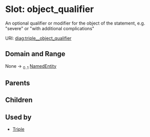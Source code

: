
# Slot: object_qualifier


An optional qualifier or modifier for the object of the statement, e.g. "severe" or "with additional complications"

URI: [diag:triple__object_qualifier](http://w3id.org/ontogpt/diagnostic_procedure/triple__object_qualifier)


## Domain and Range

None &#8594;  <sub>0..1</sub> [NamedEntity](NamedEntity.md)

## Parents


## Children


## Used by

 * [Triple](Triple.md)
